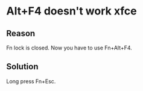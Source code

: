 # Alt+F4 doesn't work xfce

## Reason

Fn lock is closed. Now you have to use Fn+Alt+F4.  

## Solution

Long press Fn+Esc.  